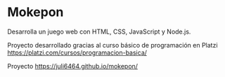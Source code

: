 # Mokepon
Desarrolla un juego web con HTML, CSS, JavaScript y Node.js.

Proyecto desarrollado gracias al curso básico de programación en Platzi https://platzi.com/cursos/programacion-basica/

Proyecto https://juli6464.github.io/mokepon/